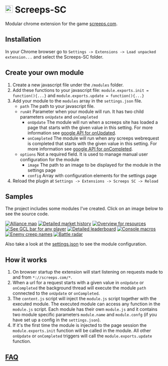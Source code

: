 # <img src="https://raw.githubusercontent.com/stybbe/Screeps-SC/master/icons/icon48.png" width="24"> Screeps-SC 
Modular chrome extension for the game [screeps.com](https://screeps.com/).



## Installation
In your Chrome browser go to `Settings -> Extensions -> Load unpacked extension...` and select the Screeps-SC folder.

## Create your own module
1. Create a new javascript file under the `/modules` folder.
2. Add these functions to your javascript file: `module.exports.init = function(){...}` and `module.exports.update = function(){...}`
3. Add your module to the `modules` array in the `settings.json` file. 
   * `path` The path to your javascript file.
   * `runAt` Parameter when your module will run. It has two child parameters `onUpdate` and `onCompleted`
      * `onUpdate` The module will run when a screeps site has loaded a page that starts with the given value in this setting. For more information see [google API for onUpdated](https://developer.chrome.com/extensions/tabs#event-onUpdated).
      * `onCompleted` The module will run when any screeps webrequest is completed that starts with the given value in this setting. For more information see [google API for onCompleted](https://developer.chrome.com/extensions/webRequest#event-onCompleted).
   * `options` Not a required field. It is used to manage manual user configuration for the module
      * `image` The path to an image to be displayed for the module in the settings page
      * `config` Array with configuration elements for the settings page
4. Reload the plugin at `Settings -> Extensions -> Screeps SC -> Reload`

## Samples
The project includes some modules I've created. Click on an image below to see the source code.

[![Alliance map](https://raw.githubusercontent.com/stybbe/Screeps-SC/master/options/images/map.alliance.png "Alliance map")](https://github.com/stybbe/Screeps-SC/blob/master/modules/map.alliance.js)
[![Detailed market history](https://raw.githubusercontent.com/stybbe/Screeps-SC/master/options/images/market.history.png "Detailed market history")](https://github.com/stybbe/Screeps-SC/blob/master/modules/market.history.js)
[![Overview for resources](https://raw.githubusercontent.com/stybbe/Screeps-SC/master/options/images/market.my.resources.png "Overview for resources")](https://github.com/stybbe/Screeps-SC/blob/master/modules/market.my.resources.js)
[![See GCL bar for any player](https://raw.githubusercontent.com/stybbe/Screeps-SC/master/options/images/profile.gcl.png "See GCL bar for any player")](https://github.com/stybbe/Screeps-SC/blob/master/modules/profile.gcl.js)
[![Detailed leaderboard](https://raw.githubusercontent.com/stybbe/Screeps-SC/master/options/images/rank.leaderboard.png "Detailed leaderboard")](https://github.com/stybbe/Screeps-SC/blob/master/modules/rank.leaderboard.js)
[![Console macros](https://raw.githubusercontent.com/stybbe/Screeps-SC/master/options/images/room.console.icons.png "Console macros")](https://github.com/stybbe/Screeps-SC/blob/master/modules/room.console.icons.js)
[![Enemy creep names](https://raw.githubusercontent.com/stybbe/Screeps-SC/master/options/images/room.creep.names.png "Enemy creep names")](https://github.com/stybbe/Screeps-SC/blob/master/modules/room.creep.names.js)
[![Battle radar](https://raw.githubusercontent.com/stybbe/Screeps-SC/master/options/images/world.battle.radar.png "Battle radar")](https://github.com/stybbe/Screeps-SC/blob/master/modules/world.battle.radar.js)

Also take a look at the [settings.json](https://github.com/stybbe/Screeps-SC/blob/master/settings.json) to see the module configuration.

## How it works
1. On browser startup the extension will start listening on requests made to and from `*://screeps.com/*`.
2. When a url for a request starts with a given value in `onUpdate` or `onCompleted` the background thread will execute the module `path` connected to the `onUpdate` or `onCompleted`. 
3. The `content.js` script will inject the `module.js` script together with the executed module. The executed module can access any function in the `module.js` script. Each module has their own `module.js` and it contains two module specific parameters `module.name` and `module.confg` (if you have set up a config in the `settings.json`).
4. If it's the first time the module is injected to the page session the `module.exports.init` function will be called in the module. All other `onUpdate` or `onCompleted` triggers will call the `module.exports.update` function.

## [FAQ](https://github.com/stybbe/Screeps-SC/wiki/FAQ)